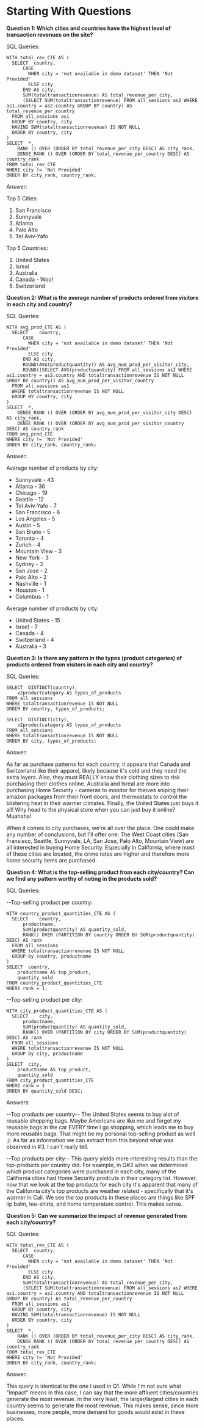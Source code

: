 # Starting With Questions
    
**Question 1: Which cities and countries have the highest level of transaction revenues on the site?**

SQL Queries:

    WITH total_rev_CTE AS (
      SELECT  country, 
          CASE
            WHEN city = 'not available in demo dataset' THEN 'Not Provided'
            ELSE city
          END AS city,
          SUM(totaltransactionrevenue) AS total_revenue_per_city,
          (SELECT SUM(totaltransactionrevenue) FROM all_sessions as2 WHERE as1.country = as2.country GROUP BY country) AS total_revenue_per_country
      FROM all_sessions as1
      GROUP BY country, city
      HAVING SUM(totaltransactionrevenue) IS NOT NULL
      ORDER BY country, city
    )
    SELECT 	*,
        RANK () OVER (ORDER BY total_revenue_per_city DESC) AS city_rank,
        DENSE_RANK () OVER (ORDER BY total_revenue_per_country DESC) AS country_rank
    FROM total_rev_CTE
    WHERE city != 'Not Provided'
    ORDER BY city_rank, country_rank;


Answer:

  Top 5 Cities:           
  1) San Francisco        
  2) Sunnyvale            
  3) Atlanta              
  4) Palo Alto            
  5) Tel Aviv-Yafo        

  Top 5 Countries:
  1) United States
  2) Isreal
  3) Australia
  4) Canada - Woo!
  5) Switzerland



**Question 2: What is the average number of products ordered from visitors in each city and country?**

SQL Queries:

    WITH avg_prod_CTE AS (
      SELECT 	country, 
          CASE
            WHEN city = 'not available in demo dataset' THEN 'Not Provided'
            ELSE city
          END AS city, 
          ROUND(AVG(productquantity)) AS avg_num_prod_per_visitor_city,
          ROUND((SELECT AVG(productquantity) FROM all_sessions as2 WHERE as1.country = as2.country AND totaltransactionrevenue IS NOT NULL GROUP BY country)) AS avg_num_prod_per_visitor_country
      FROM all_sessions as1
      WHERE totaltransactionrevenue IS NOT NULL
      GROUP BY country, city
    )
    SELECT 	*,
        DENSE_RANK () OVER (ORDER BY avg_num_prod_per_visitor_city DESC) AS city_rank,
        DENSE_RANK () OVER (ORDER BY avg_num_prod_per_visitor_country DESC) AS country_rank
    FROM avg_prod_CTE
    WHERE city != 'Not Provided'
    ORDER BY city_rank, country_rank;


Answer:

Average number of products by city:
- Sunnyvale -	43
- Atlanta -	36
- Chicago -	19
- Seattle -	12
- Tel Aviv-Yafo -	7
- San Francisco -	6
- Los Angeles -	5
- Austin - 5
- San Bruno -	5
- Toronto -	4
- Zurich -	4
- Mountain View -	3
- New York - 3
- Sydney - 3
- San Jose - 2
- Palo Alto	- 2
- Nashville	- 1
- Houston	- 1
- Columbus - 1

Average number of products by city:
- United States - 15
- Israel - 7
- Canada - 4
- Switzerland - 4
- Australia - 3



**Question 3: Is there any pattern in the types (product categories) of products ordered from visitors in each city and country?**

SQL Queries:

    SELECT 	DISTINCT(country),
        v2productcategory AS types_of_products
    FROM all_sessions
    WHERE totaltransactionrevenue IS NOT NULL
    ORDER BY country, types_of_products;

    SELECT 	DISTINCT(city),
        v2productcategory AS types_of_products
    FROM all_sessions
    WHERE totaltransactionrevenue IS NOT NULL
    ORDER BY city, types_of_products;


Answer:

As far as purchase patterns for each country, it appears that Canada and Switzerland like their apparel, likely because it's cold and they need the extra layers.  Also, they must REALLY know their clothing sizes to risk purchasing their clothes online.  Australia and Isreal are more into purchasing Home Security - cameras to monitor for theives sniping their amazon packages from their front doors, and thermostats to control the blistering heat in their warmer climates.  Finally, the United States just buys it all!  Why head to the physical store when you can just buy it online? Muahaha!

When it comes to city purchases, we're all over the place.  One could make any number of conclusions, but I'll offer one:
The West Coast cities (San Fransisco, Seattle, Sunnyvale, LA, San Jose, Palo Alto, Mountain View) are all interested in buying Home Security.  Especially in California, where most of these cities are located, the crime rates are higher and therefore more home security items are purchased.  



**Question 4: What is the top-selling product from each city/country? Can we find any pattern worthy of noting in the products sold?**

SQL Queries:

--Top-selling product per country:

    WITH country_product_quantities_CTE AS (
      SELECT 	country,
          productname,
          SUM(productquantity) AS quantity_sold,
          RANK() OVER (PARTITION BY country ORDER BY SUM(productquantity) DESC) AS rank
      FROM all_sessions
      WHERE totaltransactionrevenue IS NOT NULL
      GROUP by country, productname
    )
    SELECT 	country,
        productname AS top_product,
        quantity_sold
    FROM country_product_quantities_CTE
    WHERE rank = 1;


--Top-selling product per city:

    WITH city_product_quantities_CTE AS (
      SELECT 	city,
          productname,
          SUM(productquantity) AS quantity_sold,
          RANK() OVER (PARTITION BY city ORDER BY SUM(productquantity) DESC) AS rank
      FROM all_sessions
      WHERE totaltransactionrevenue IS NOT NULL
      GROUP by city, productname
    )
    SELECT 	city,
        productname AS top_product,
        quantity_sold
    FROM city_product_quantities_CTE
    WHERE rank = 1
    ORDER BY quantity_sold DESC;


Answers:

--Top products per country--
The United States seems to buy alot of reusable shopping bags.  Maybe Americans are like me and forget my reusable bags in the car EVERY time I go shopping, which leads me to buy more reusable bags.  That might be my personal top-selling product as well ;).  As far as information we can extract from this beyond what was observed in #3, I can't really tell.

--Top products per city--
This query yields more interesting results than the top-products per country did.  For example, in Q#3 when we determined which product categories were purchased in each city, many of the California cities had Home Security prodcuts in their category list.  However, now that we look at the top products for each city it's apparent that many of the California city's top products are weather related - specifically that it's warmer in Cali. We see the top products in these places are things like SPF lip balm, tee-shirts, and home temperature control.  This makes sense.



**Question 5: Can we summarize the impact of revenue generated from each city/country?**

SQL Queries:

    WITH total_rev_CTE AS (
      SELECT  country, 
          CASE
            WHEN city = 'not available in demo dataset' THEN 'Not Provided'
            ELSE city
          END AS city,
          SUM(totaltransactionrevenue) AS total_revenue_per_city,
          (SELECT SUM(totaltransactionrevenue) FROM all_sessions as2 WHERE as1.country = as2.country AND totaltransactionrevenue IS NOT NULL GROUP BY country) AS total_revenue_per_country
      FROM all_sessions as1
      GROUP BY country, city
      HAVING SUM(totaltransactionrevenue) IS NOT NULL
      ORDER BY country, city
    )
    SELECT 	*,
        RANK () OVER (ORDER BY total_revenue_per_city DESC) AS city_rank,
        DENSE_RANK () OVER (ORDER BY total_revenue_per_country DESC) AS country_rank
    FROM total_rev_CTE
    WHERE city != 'Not Provided'
    ORDER BY city_rank, country_rank;


Answer:

This query is identical to the one I used in Q1.  While I'm not sure what "impact" means in this case, I can say that the more affluent cities/countries generate the most revenue.  In the very least, the larger/largest cities in each country seems to generate the most revenue.  This makes sense, since more businesses, more people, more demand for goods would exist in these places.







